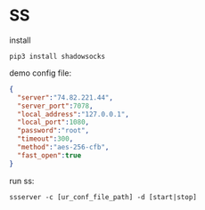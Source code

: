 # SS

install
```
pip3 install shadowsocks
```

demo config file:
```json
{
  "server":"74.82.221.44",
  "server_port":7078,
  "local_address":"127.0.0.1",
  "local_port":1080,
  "password":"root",
  "timeout":300,
  "method":"aes-256-cfb",
  "fast_open":true
}
```

run ss:
```
ssserver -c [ur_conf_file_path] -d [start|stop]
```

